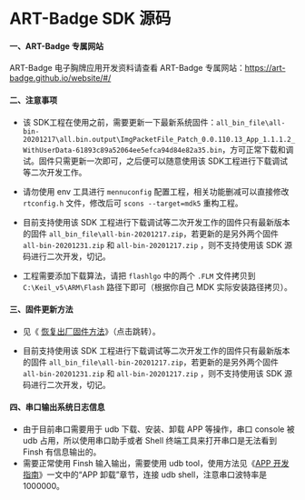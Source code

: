 # ART-Badge SDK 源码

#### 一、ART-Badge 专属网站

ART-Badge 电子胸牌应用开发资料请查看 ART-Badge 专属网站：https://art-badge.github.io/website/#/

#### 二、注意事项

- 该 SDK工程在使用之前，需要更新一下最新系统固件：`all_bin_file\all-bin-20201217\all.bin.output\ImgPacketFile_Patch_0.0.110.13_App_1.1.1.2_WithUserData-61893c89a52064ee5efca94d84e82a35.bin`，方可正常下载和调试。固件只需更新一次即可，之后便可以随意使用该 SDK工程进行下载调试等二次开发工作。

- 请勿使用 env 工具进行 `mennuconfig` 配置工程，相关功能删减可以直接修改 `rtconfig.h` 文件，修改后可 `scons --target=mdk5` 重构工程。

- 目前支持使用该 SDK 工程进行下载调试等二次开发工作的固件只有最新版本的固件 `all_bin_file\all-bin-20201217.zip`，若更新的是另外两个固件 `all-bin-20201231.zip` 和 `all-bin-20201217.zip` ，则不支持使用该 SDK 源码进行二次开发，切记。 

- 工程需要添加下载算法，请把 `flashlgo` 中的两个 `.FLM` 文件拷贝到 `C:\Keil_v5\ARM\Flash` 路径下即可（根据你自己 MDK 实际安装路径拷贝）。

#### 三、固件更新方法

- 见《 [恢复出厂固件方法](https://art-badge.github.io/website/#/docs/%E6%81%A2%E5%A4%8D%E5%87%BA%E5%8E%82%E5%9B%BA%E4%BB%B6%E6%96%B9%E6%B3%95)》（点击跳转）。

- 目前支持使用该 SDK 工程进行下载调试等二次开发工作的固件只有最新版本的固件 `all_bin_file\all-bin-20201217.zip`，若更新的是另外两个固件 `all-bin-20201231.zip` 和 `all-bin-20201217.zip` ，则不支持使用该 SDK 源码进行二次开发，切记。 

#### 四、串口输出系统日志信息

- 由于目前串口需要用于 udb 下载、安装、卸载 APP 等操作，串口 console 被 udb 占用，所以使用串口助手或者 Shell 终端工具来打开串口是无法看到 Finsh 有信息输出的。
- 需要正常使用 Finsh 输入输出，需要使用 udb tool，使用方法见《[APP 开发指南](https://art-badge.github.io/website/#/docs/APP_%E5%BC%80%E5%8F%91%E6%B5%81%E7%A8%8B)》一文中的“APP 卸载”章节，连接 udb shell，注意串口波特率是 1000000。

